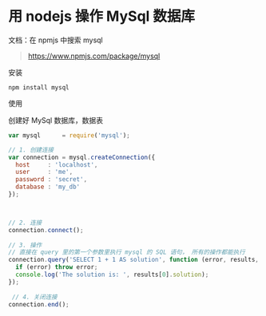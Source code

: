 # 用 nodejs 操作 MySql 数据库

文档：在 npmjs 中搜索 mysql

> <https://www.npmjs.com/package/mysql>

安装

```shell
npm install mysql
```

使用

创建好 MySql 数据库，数据表

```js
var mysql      = require('mysql');

// 1. 创建连接
var connection = mysql.createConnection({
  host     : 'localhost',
  user     : 'me',
  password : 'secret',
  database : 'my_db'
});



// 2. 连接
connection.connect();
 
// 3. 操作
// 直接在 query 里的第一个参数里执行 mysql 的 SQL 语句， 所有的操作都能执行
connection.query('SELECT 1 + 1 AS solution', function (error, results, fields) {
  if (error) throw error;
  console.log('The solution is: ', results[0].solution);
});
 
 // 4. 关闭连接
connection.end();	
```

